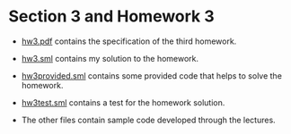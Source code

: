 # Section 3 and Homework 3

- [hw3.pdf](hw3.pdf) contains the specification of the third homework.

- [hw3.sml](hw3.sml) contains my solution to the homework.

- [hw3provided.sml](hw3provided.sml) contains some provided code
  that helps to solve the homework.

- [hw3test.sml](hw3test.sml) contains a test for the homework solution.

- The other files contain sample code developed through the lectures.
